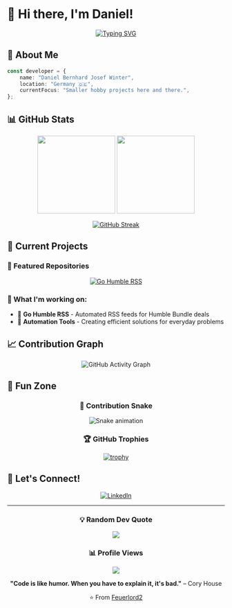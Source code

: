 # 👋 Hi there, I'm Daniel!

<div align="center">
  
[![Typing SVG](https://readme-typing-svg.herokuapp.com?font=Fira+Code&pause=1000&color=6366F1&center=true&vCenter=true&width=435&lines=Full-Stack+Developer;Open+Source+Enthusiast;Always+Learning+New+Things;Building+Cool+Projects)](https://git.io/typing-svg)

</div>

## 🚀 About Me

```typescript
const developer = {
    name: "Daniel Bernhard Josef Winter",
    location: "Germany 🇩🇪",
    currentFocus: "Smaller hobby projects here and there.",
};
```

## 📊 GitHub Stats

<div align="center">
  
<img height="180em" src="https://github-readme-stats.vercel.app/api?username=Feuerlord2&show_icons=true&theme=tokyonight&include_all_commits=true&count_private=true"/>
<img height="180em" src="https://github-readme-stats.vercel.app/api/top-langs/?username=Feuerlord2&layout=compact&langs_count=8&theme=tokyonight"/>

</div>

<div align="center">
  
[![GitHub Streak](https://streak-stats.demolab.com/?user=Feuerlord2&theme=tokyonight)](https://git.io/streak-stats)

</div>

## 🎯 Current Projects

### 🚀 Featured Repositories

<div align="center">

[![Go Humble RSS](https://github-readme-stats.vercel.app/api/pin/?username=Feuerlord2&repo=Humble-RSS-Site&theme=tokyonight)](https://github.com/Feuerlord2/Humble-RSS-Site)

</div>

### 🔭 What I'm working on:
- 📡 **Go Humble RSS** - Automated RSS feeds for Humble Bundle deals
- 🤖 **Automation Tools** - Creating efficient solutions for everyday problems

## 📈 Contribution Graph

<div align="center">

![GitHub Activity Graph](https://github-readme-activity-graph.vercel.app/graph?username=Feuerlord2&theme=tokyo-night&hide_border=true)

</div>

## 🎨 Fun Zone

<div align="center">

### 🐍 Contribution Snake
![Snake animation](https://github.com/Feuerlord2/YOUR_USERNAME/blob/output/github-contribution-grid-snake-dark.svg)

### 🏆 GitHub Trophies
[![trophy](https://github-profile-trophy.vercel.app/?username=Feuerlord2&theme=tokyonight&no-frame=true&row=1&column=6)](https://github.com/ryo-ma/github-profile-trophy)

</div>

## 💬 Let's Connect!

<div align="center">

[![LinkedIn](https://img.shields.io/badge/LinkedIn-0077B5?style=for-the-badge&logo=linkedin&logoColor=white)](https://linkedin.com/in/daniel-bernhard-josef-winter-89636433a/)

</div>

---

<div align="center">

### 💡 Random Dev Quote
![](https://quotes-github-readme.vercel.app/api?type=horizontal&theme=tokyonight)

### 📊 Profile Views
![](https://komarev.com/ghpvc/?username=Feuerlord2&color=6366f1&style=flat-square&label=Profile+Views)

**"Code is like humor. When you have to explain it, it's bad."** – Cory House

⭐️ From [Feuerlord2](https://github.com/Feuerlord2)

</div>
